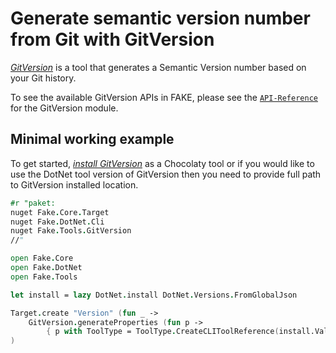 # Generate semantic version number from Git with GitVersion

[*GitVersion*](https://gitversion.net/docs/) is a tool that generates a Semantic Version number based on your Git history.

To see the available GitVersion APIs in FAKE, please see the [`API-Reference`](/reference/fake-tools-gitversion.html) for the GitVersion module.

## Minimal working example
To get started, [*install GitVersion*](https://gitversion.net/docs/usage/cli/installation) as a Chocolaty tool
or if you would like to use the DotNet tool version of GitVersion then you need to provide full path to
GitVersion installed location.

```fsharp
#r "paket:
nuget Fake.Core.Target
nuget Fake.DotNet.Cli
nuget Fake.Tools.GitVersion
//"

open Fake.Core
open Fake.DotNet
open Fake.Tools

let install = lazy DotNet.install DotNet.Versions.FromGlobalJson

Target.create "Version" (fun _ ->
    GitVersion.generateProperties (fun p ->
        { p with ToolType = ToolType.CreateCLIToolReference(install.Value) })
)

```
